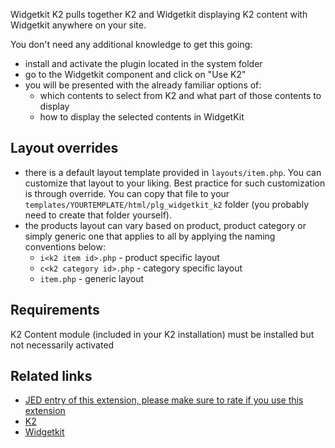 Widgetkit K2 pulls together K2 and Widgetkit displaying K2 content with Widgetkit anywhere on your site.

You don't need any additional knowledge to get this going:
- install and activate the plugin located in the system folder
- go to the Widgetkit component and click on "Use K2"
- you will be presented with the already familiar options of:
    - which contents to select from K2 and what part of those contents to display
    - how to display the selected contents in WidgetKit

Layout overrides
----------------
- there is a default layout template provided in `layouts/item.php`. You can customize that layout to your liking. Best practice for such customization is through override. You can copy that file to your `templates/YOURTEMPLATE/html/plg_widgetkit_k2` folder (you probably need to create that folder yourself).
- the products layout can vary based on product, product category or simply generic one that applies to all by applying the naming conventions below:
    - `i<k2 item id>.php` - product specific layout
    - `c<k2 category id>.php` - category specific layout
    - `item.php` - generic layout

Requirements
------------
K2 Content module (included in your K2 installation) must be installed but not necessarily activated

Related links
-------------
- [JED entry of this extension, please make sure to rate if you use this extension](http://extensions.joomla.org/extensions/extension-specific/k2-extensions/20115)
- [K2](http://getk2.org)
- [Widgetkit](http://www.yootheme.com/widgetkit)
